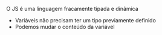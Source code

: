 O JS é uma linguagem fracamente tipada e dinâmica

- Variáveis não precisam ter um tipo previamente definido
- Podemos mudar o conteúdo da variável 




